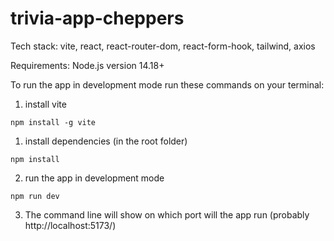 # trivia-app-cheppers
Tech stack: vite, react, react-router-dom, react-form-hook, tailwind, axios

Requirements: Node.js version 14.18+

To run the app in development mode run these commands on your terminal:

1. install vite

 ``npm install -g vite``

1. install dependencies (in the root folder)

 ``npm install``

2. run the app in development mode

 ``npm run dev``

3. The command line will show on which port will the app run (probably http://localhost:5173/)
